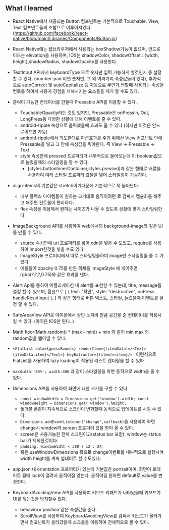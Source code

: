 ## What I learned

- React Native에서 제공되는 Button 컴포넌트는 기본적으로 Touchable, View, Text 컴포넌트들의 조합으로 이루어져있다. (https://github.com/facebook/react-native/blob/main/Libraries/Components/Button.js)

- React Native에는 웹브라우저에서 사용되는 boxShadow기능이 없으며, 안드로이드는 elevation을 사용하며, IOS는 shadowColor, shadowOffset : {width, height},shadowRadius, shadowOpacity를 사용한다.

- TextInput API에서 keyboardType 으로 숫자만 입력 가능하게 할것인지 등 설정 할 수 있다. (number-pad 이면 숫자만, 그 외 여러가지 속성값들이 있다), 추가적으로 autoCorrect 및 autoCapitalize 등 자동으로 무언가 변할때 사용되는 속성을 컨트롤 하여서 사용자 경험을 저해시키는 요소들을 제거 할 수도 있다.

- 클릭이 가능한 컨테이너를 만들때 Pressable API를 이용할 수 있다.

  - TouchableOpactiy라는 것도 있지만, Pressable은 onPressIn, Out, LongPress등 다양한 상황에 대해 이벤트를 줄 수 있따.
  - android-ripple 속성으로 클릭했을때 효과도 줄 수 있다 (하지만 이것은 안드로이드만 가능)
  - android-ripple에서 의도한대로 파급효과를 주기 위해선 View 컴포넌트 안에 Pressable을 넣고 그 안에 속성값을 줘야한다. 즉 View -> Pressable -> Text
  - style 속성안에 pressed 프로퍼티가 내부적으로 들어오는데 이 boolean값으로 눌렀을때의 스타일링을 할 수 있다.
    - [styles.buttonInnerContainer,styles.pressed]과 같은 형태로 배열을 사용하여 여러 스타일 프로퍼티 값들을 넣어 스타일링이 가능하다.

- align-items의 기본값은 stretch이기때문에 기본적으로 쭉 늘어난다.

  - 내부 플렉스 아이템들이 원하는 크기대로 움직이려면 <View/> 로 감싸서 캡슐화를 해주고 해주면 컨트롤이 편리하다.
  - flex 속성을 이용해서 원하는 사이즈가 나올 수 있도록 상황에 맞게 스타일링한다.

- ImageBackground API를 사용하여 web에서의 background-image와 같은 UI를 만들 수 있다.

  - source 속성안에 uri 프로퍼티를 넣어 cdn을 넣을 수 도있고, require를 사용하여 import한것을 넣을 수도 있다.
  - imageStyle 프로퍼티에서 따로 스타일링을하여 image만 스타일링을 줄 수 가 있다.
  - 예를들어 opacity 0.75를 만든 객체를 imageStyle 에 넣어주면 rgba(?,?,?,0.75)와 같은 효과를 낸다.

- Alert Api를 통하여 어플리케이션 내 alert를 표현할 수 있는데, title, message를 설정 할 수 있으며, 옵션으로 [
  { text: "확인", style: "destructive", onPress: handleResetInput },
  ] 와 같은 형태로 버튼 텍스트, 스타일, 눌렀을때 이벤트를 설정 할 수 있다.

- SafeAreaView API로 아이폰에서 상단 노치바 만큼 공간을 준 컨테이너를 적용시킬 수 있다. (아직은 IOS만 된다. )

- Math.floor(Math.random() \* (max - min)) + min 와 같이 min max 의 random값을 뽑아낼 수 있다.

- `<FlatList data={guessRounds} renderItem={(itemData)=><Text>{itemData.item}</Text>} keyExtractor={(item)=>item}/> ` 이런식으로 FlatList를 사용하여 lazy loading이 적용된 리스트 렌더링을 할 수 있따

- `maxWidth:'80%'; width:300` 과 같이 스타일링을 하면 동적으로 width을 줄 수 있다.

- Dimensions API를 사용하여 화면에 대한 크기를 구할 수 있다

  - `const windowWidth = Dimensions.get('window').width; const windowHeight = Dimensions.get('window').height;`
  - 폴더블 폰같이 지속적으로 스크린이 변화할때 동적으로 업데이트를 시킬 수 있다.
  - `Dimensions.addEventListener("change",callback)`을 사용하여 화면 change시 window와 screen 프로퍼티 값을 받아 올 수 있다.
  - screen은 사용가능한 전체 스크린이고(status bar 포함), window는 status bar가 제외한것이다.
  - `padding: windowWidth < 380 ? 12 : 24`;
  - 혹은 useWindowDimensions 훅으로 change이벤트를 내부적으로 실행시켜 width height를 계속 업데이트 할 수도있다.

- app.json 내 orientation 프로퍼티가 있는데 기본값은 portrait이며, 화면이 로테이트 될때 lock이 걸려서 움직이질 않는다. 움직이길 원하면 default로 value를 변경한다.

- KeyboardAvoidingView API를 사용하여 키보드 키패드가 나타났을때 키보드가 UI를 덮는것을 방지할수 있다.
  - behavior='position'같은 속성값을 준다.
  - ScrollView를 사용하여 KeyboardAvoidingView를 감싸서 키보드가 올라가면서 컴포넌트가 올라갔을때 스크롤을 이용하여 전체적으로 볼 수 있다.
